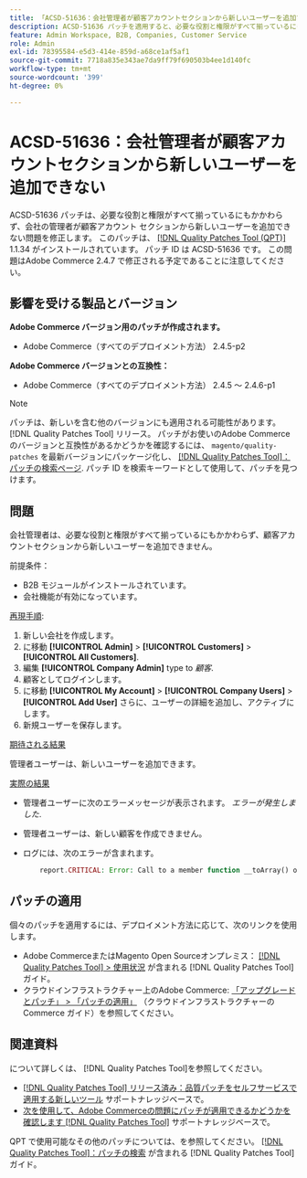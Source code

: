 ```yaml
---
title: 「ACSD-51636：会社管理者が顧客アカウントセクションから新しいユーザーを追加できない」
description: ACSD-51636 パッチを適用すると、必要な役割と権限がすべて揃っているにもかかわらず、会社管理者がカスタマーアカウント セクションから新しいユーザーを追加できないAdobe Commerceの問題を修正できます。
feature: Admin Workspace, B2B, Companies, Customer Service
role: Admin
exl-id: 78395584-e5d3-414e-859d-a68ce1af5af1
source-git-commit: 7718a835e343ae7da9ff79f690503b4ee1d140fc
workflow-type: tm+mt
source-wordcount: '399'
ht-degree: 0%

---
```


# ACSD-51636：会社管理者が顧客アカウントセクションから新しいユーザーを追加できない

ACSD-51636 パッチは、必要な役割と権限がすべて揃っているにもかかわらず、会社の管理者が顧客アカウント セクションから新しいユーザーを追加できない問題を修正します。 このパッチは、 [[!DNL Quality Patches Tool (QPT)]](/help/announcements/adobe-commerce-announcements/magento-quality-patches-released-new-tool-to-self-serve-quality-patches.md) 1.1.34 がインストールされています。 パッチ ID は ACSD-51636 です。 この問題はAdobe Commerce 2.4.7 で修正される予定であることに注意してください。

## 影響を受ける製品とバージョン

**Adobe Commerce バージョン用のパッチが作成されます。**

* Adobe Commerce（すべてのデプロイメント方法） 2.4.5-p2

**Adobe Commerce バージョンとの互換性：**

* Adobe Commerce（すべてのデプロイメント方法） 2.4.5 ～ 2.4.6-p1

>[!NOTE]
>
>パッチは、新しいを含む他のバージョンにも適用される可能性があります。 [!DNL Quality Patches Tool] リリース。 パッチがお使いのAdobe Commerceのバージョンと互換性があるかどうかを確認するには、 `magento/quality-patches` を最新バージョンにパッケージ化し、 [[!DNL Quality Patches Tool]：パッチの検索ページ](https://experienceleague.adobe.com/tools/commerce-quality-patches/index.html). パッチ ID を検索キーワードとして使用して、パッチを見つけます。

## 問題

会社管理者は、必要な役割と権限がすべて揃っているにもかかわらず、顧客アカウントセクションから新しいユーザーを追加できません。

前提条件：

* B2B モジュールがインストールされています。
* 会社機能が有効になっています。

<u>再現手順</u>:

1. 新しい会社を作成します。
1. に移動 **[!UICONTROL Admin]** > **[!UICONTROL Customers]** > **[!UICONTROL All Customers]**.
1. 編集 **[!UICONTROL Company Admin]** type to *顧客*.
1. 顧客としてログインします。
1. に移動 **[!UICONTROL My Account]** > **[!UICONTROL Company Users]** > **[!UICONTROL Add User]** さらに、ユーザーの詳細を追加し、アクティブにします。
1. 新規ユーザーを保存します。

<u>期待される結果</u>

管理者ユーザーは、新しいユーザーを追加できます。

<u>実際の結果</u>

* 管理者ユーザーに次のエラーメッセージが表示されます。 *エラーが発生しました*.
* 管理者ユーザーは、新しい顧客を作成できません。
* ログには、次のエラーが含まれます。

  ```PHP
      report.CRITICAL: Error: Call to a member function __toArray() on null in app/code/Magento/LoginAsCustomerLogging/Observer/LogSaveCustomerObserver.php:123
  ```

## パッチの適用

個々のパッチを適用するには、デプロイメント方法に応じて、次のリンクを使用します。

* Adobe CommerceまたはMagento Open Sourceオンプレミス： [[!DNL Quality Patches Tool] > 使用状況](<https://experienceleague.adobe.com/docs/commerce-operations/tools/quality-patches-tool/usage.html>) が含まれる [!DNL Quality Patches Tool] ガイド。
* クラウドインフラストラクチャー上のAdobe Commerce: [「アップグレードとパッチ」 > 「パッチの適用」](https://experienceleague.adobe.com/docs/commerce-cloud-service/user-guide/develop/upgrade/apply-patches.html) （クラウドインフラストラクチャーのCommerce ガイド）を参照してください。

## 関連資料

について詳しくは、 [!DNL Quality Patches Tool]を参照してください。

* [[!DNL Quality Patches Tool] リリース済み：品質パッチをセルフサービスで適用する新しいツール](/help/announcements/adobe-commerce-announcements/magento-quality-patches-released-new-tool-to-self-serve-quality-patches.md) サポートナレッジベースで。
* [次を使用して、Adobe Commerceの問題にパッチが適用できるかどうかを確認します [!DNL Quality Patches Tool]](/help/support-tools/patches-available-in-qpt-tool/check-patch-for-magento-issue-with-magento-quality-patches.md) サポートナレッジベースで。

QPT で使用可能なその他のパッチについては、を参照してください。 [[!DNL Quality Patches Tool]：パッチの検索](<https://experienceleague.adobe.com/tools/commerce-quality-patches/index.html>) が含まれる [!DNL Quality Patches Tool] ガイド。
